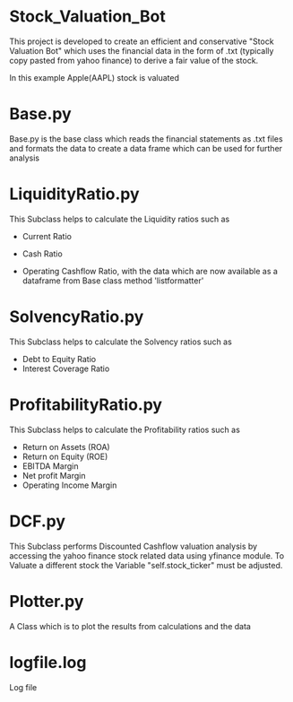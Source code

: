 # Stock_Valuation_Bot

This project is developed to create an efficient and conservative "Stock Valuation Bot"
which uses the financial data in the form of .txt (typically copy pasted from yahoo finance) to 
derive a fair value of the stock. 

In this example Apple(AAPL) stock is valuated

# Base.py
Base.py is the base class which reads the financial statements as .txt files and formats the data to create a data 
frame which can be used for further analysis

# LiquidityRatio.py
This Subclass helps to calculate the Liquidity ratios such as 
- Current Ratio

- Cash Ratio
- Operating Cashflow Ratio, with the data which are now available as a dataframe from Base class method 'listformatter'

# SolvencyRatio.py
This Subclass helps to calculate the Solvency ratios such as 
- Debt to Equity Ratio
- Interest Coverage Ratio

# ProfitabilityRatio.py
This Subclass helps to calculate the Profitability ratios such as 
- Return on Assets (ROA)
- Return on Equity (ROE)
- EBITDA Margin
- Net profit Margin
- Operating Income Margin

# DCF.py
This Subclass performs Discounted Cashflow valuation analysis by accessing the yahoo finance stock related data using
yfinance module.
To Valuate a different stock the Variable "self.stock_ticker" must be adjusted.  


# Plotter.py
A Class which is to plot the results from calculations and the data 

# logfile.log
Log file 
